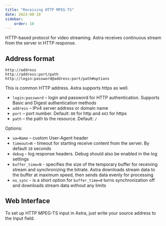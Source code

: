 ```yaml
---
title: "Receiving HTTP MPEG-TS"
date: 2023-08-10
sidebar:
    order: 10
---
```


HTTP-based protocol for video streaming. Astra receives continuous stream from the server in HTTP response.

## Address format

```
http://address
http://address:port/path
http://login:password@address:port/path#options
```

This is common HTTP address. Astra supports https as well.

- `login:password` – login and password for HTTP authentication. Supports Basic and Digest authentication methods
- `address` – IPv4 server address or domain name
- `port` – port number. Default: `80` for http and `443` for https
- `path` – the path to the resource. Default: `/`

Options:

- `ua=Name` – custom User-Agent header
- `timeout=N` - timeout for starting receive content from the server. By default `10` seconds
- `debug` - log response headers. Debug should also be enabled in the log settings
- `buffer_time=N` - specifies the size of the temporary buffer for receiving stream and synchronizing the bitrate. Astra downloads stream data to the buffer at maximum speed, then sends data evenly for processing
- `no_sync` - is a short option for `buffer_time=0` turns synchronization off and downloads stream data without any limits

## Web Interface

To set up HTTP MPEG-TS input in Astra, just write your source address to the Input field.
